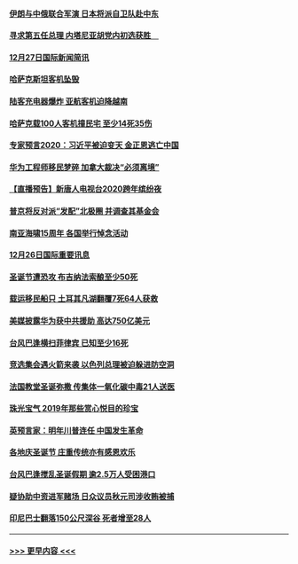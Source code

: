 #### [伊朗与中俄联合军演 日本将派自卫队赴中东](../pages/prog202/a102738823.md?t=12280122) 
#### [寻求第五任总理 内塔尼亚胡党内初选获胜　](../pages/prog202/a102738772.md?t=12280122) 
#### [12月27日国际新闻简讯](../pages/prog202/a102738604.md?t=12280122) 
#### [哈萨克斯坦客机坠毁](../pages/prog202/a102738606.md?t=12280122) 
#### [陆客充电器爆炸 亚航客机迫降越南](../pages/prog202/a102738530.md?t=12280122) 
#### [哈萨克载100人客机撞民宅 至少14死35伤](../pages/prog202/a102738485.md?t=12280122) 
#### [专家预言2020：习近平被迫变天 金正恩逃亡中国](../pages/prog202/a102738340.md?t=12280122) 
#### [华为工程师移民梦碎 加拿大裁决“必须离境”](../pages/prog202/a102738306.md?t=12280122) 
#### [【直播预告】新唐人电视台2020跨年缤纷夜](../pages/prog202/a102738273.md?t=12280122) 
#### [普京将反对派“发配”北极圈 并调查其基金会](../pages/prog202/a102738056.md?t=12280122) 
#### [南亚海啸15周年 各国举行悼念活动](../pages/prog202/a102738043.md?t=12280122) 
#### [12月26日国际重要讯息](../pages/prog202/a102737872.md?t=12280122) 
#### [圣诞节遭恐攻 布吉纳法索酿至少50死](../pages/prog202/a102737869.md?t=12280122) 
#### [载运移民船只 土耳其凡湖翻覆7死64人获救](../pages/prog202/a102737839.md?t=12280122) 
#### [美媒披露华为获中共援助 高达750亿美元](../pages/prog202/a102737744.md?t=12280122) 
#### [台风巴逢横扫菲律宾 已知至少16死](../pages/prog202/a102737673.md?t=12280122) 
#### [竞选集会遇火箭来袭 以色列总理被迫躲进防空洞](../pages/prog202/a102737659.md?t=12280122) 
#### [法国教堂圣诞弥撒 传集体一氧化碳中毒21人送医](../pages/prog202/a102737634.md?t=12280122) 
#### [珠光宝气 2019年那些赏心悦目的珍宝](../pages/prog202/a102737509.md?t=12280122) 
#### [英预言家：明年川普连任 中国发生革命](../pages/prog202/a102737473.md?t=12280122) 
#### [各地庆圣诞节 庄重传统亦有感恩欢乐](../pages/prog202/a102737408.md?t=12280122) 
#### [台风巴逢搅乱圣诞假期 逾2.5万人受困港口](../pages/prog202/a102737251.md?t=12280122) 
#### [疑协助中资进军赌场 日众议员秋元司涉收贿被捕](../pages/prog202/a102737233.md?t=12280122) 
#### [印尼巴士翻落150公尺深谷 死者增至28人](../pages/prog202/a102737223.md?t=12280122) 

----
#### [ >>> 更早内容 <<< ](../indexes/prog202-earlier.md)
